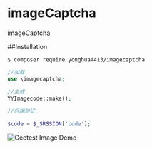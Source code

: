 # imageCaptcha
imageCaptcha

##Installation

```
$ composer require yonghua4413/imagecaptcha
```

```php
//加载
use \imagecaptcha;

//生成
YYImagecode::make();

//后端验证

$code = $_SRSSION['code'];

```

![Geetest Image Demo](http://wsqnxh.com/code.png)
